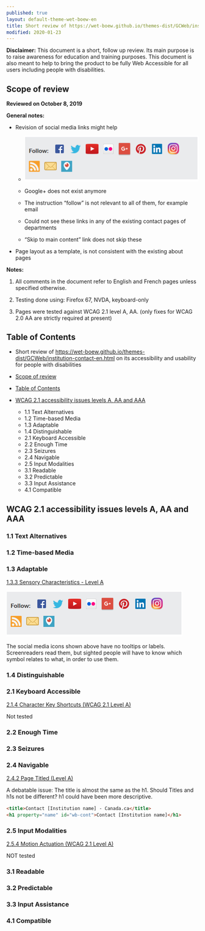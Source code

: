 ```yaml
---
published: true
layout: default-theme-wet-boew-en
title: Short review of https://wet-boew.github.io/themes-dist/GCWeb/institution-contact-en.html on its accessibility and usability for people with disabilities
modified: 2020-01-23
---
```


**Disclaimer:** This document is a short, follow up review. Its main purpose is to raise awareness for education and training purposes. This document is also meant to help to bring the product to be fully Web Accessible for all users including people with disabilities.

## Scope of review
**Reviewed on October 8, 2019**

**General notes:**
* Revision of social media links might help

    * <img src="2020-assets/GCWeb-institution-contact-en_WCAG_2.1_EvaluationNotes/image1.png" alt="image 1"/>

    * Google+ does not exist anymore

    * The instruction “follow” is not relevant to all of them, for example email

    * Could not see these links in any of the existing contact pages of departments

    * “Skip to main content” link does not skip these

* Page layout as a template, is not consistent with the existing about pages

**Notes:**

1.	All comments in the document refer to English and French pages unless specified otherwise. 

2.	Testing done using: Firefox 67, NVDA, keyboard-only

3.	Pages were tested against WCAG 2.1 level A, AA. (only fixes for WCAG 2.0 AA are strictly required at present)


## Table of Contents

* Short review of https://wet-boew.github.io/themes-dist/GCWeb/institution-contact-en.html on its accessibility and usability for people with disabilities

* [Scope of review](#user-content-scope-of-review)

* [Table of Contents](#user-content-table-of-contents)

* [WCAG 2.1 accessibility issues levels A, AA and AAA](#user-content-wcag-21-accessibility-issues-levels-a-aa-and-aaa)
    * 1.1 Text Alternatives
    * 1.2 Time-based Media
    * 1.3 Adaptable
    * 1.4 Distinguishable
    * 2.1 Keyboard Accessible
    * 2.2 Enough Time
    * 2.3 Seizures
    * 2.4 Navigable
    * 2.5 Input Modalities 
    * 3.1 Readable
    * 3.2 Predictable
    * 3.3 Input Assistance
    * 4.1 Compatible

## WCAG 2.1 accessibility issues levels A, AA and AAA
### 1.1 Text Alternatives
### 1.2 Time-based Media
### 1.3 Adaptable
[1.3.3 Sensory Characteristics - Level A](https://www.w3.org/WAI/WCAG21/Understanding/sensory-characteristics.html)

<img src="2020-assets/GCWeb-institution-contact-en_WCAG_2.1_EvaluationNotes/image1.png" alt="image 1"/>

The social media icons shown above have no tooltips or labels. Screenreaders read them, but sighted people will have to know which symbol relates to what, in order to use them.

### 1.4 Distinguishable
### 2.1 Keyboard Accessible
[2.1.4 Character Key Shortcuts (WCAG 2.1 Level A)](https://www.w3.org/WAI/WCAG21/Understanding/character-key-shortcuts)

Not tested

### 2.2 Enough Time
### 2.3 Seizures
### 2.4 Navigable
[2.4.2 Page Titled (Level A)](https://www.w3.org/WAI/WCAG21/Understanding/page-titled)

A debatable issue: The title is almost the same as the h1. Should Titles and h1s not be different? h1 could have been more descriptive.

```html
<title>Contact [Institution name] - Canada.ca</title>
<h1 property="name" id="wb-cont">Contact [Institution name]</h1>
```

### 2.5 Input Modalities
[2.5.4 Motion Actuation (WCAG 2.1 Level A)](https://www.w3.org/WAI/WCAG21/Understanding/motion-actuation)

NOT tested

### 3.1 Readable
### 3.2 Predictable
### 3.3 Input Assistance
### 4.1 Compatible
